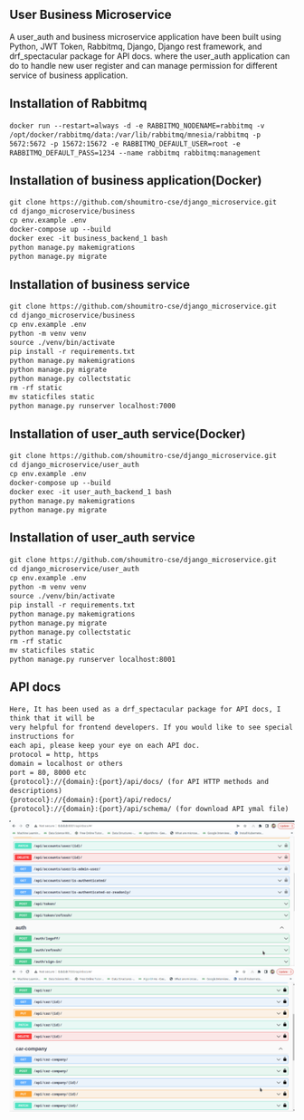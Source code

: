 ## User Business Microservice
A user_auth and business microservice application have been built using Python, JWT Token, 
Rabbitmq, Django, Django rest framework, and drf_spectacular package for API docs. 
where the user_auth application can do to handle new user register and can manage 
permission for different service of business application.


## Installation of Rabbitmq
```
docker run --restart=always -d -e RABBITMQ_NODENAME=rabbitmq -v /opt/docker/rabbitmq/data:/var/lib/rabbitmq/mnesia/rabbitmq -p 5672:5672 -p 15672:15672 -e RABBITMQ_DEFAULT_USER=root -e RABBITMQ_DEFAULT_PASS=1234 --name rabbitmq rabbitmq:management
```

## Installation of business application(Docker)
```
git clone https://github.com/shoumitro-cse/django_microservice.git
cd django_microservice/business
cp env.example .env
docker-compose up --build
docker exec -it business_backend_1 bash
python manage.py makemigrations
python manage.py migrate
```

## Installation of business service
```
git clone https://github.com/shoumitro-cse/django_microservice.git
cd django_microservice/business
cp env.example .env
python -m venv venv
source ./venv/bin/activate
pip install -r requirements.txt
python manage.py makemigrations
python manage.py migrate
python manage.py collectstatic
rm -rf static
mv staticfiles static
python manage.py runserver localhost:7000
```

## Installation of user_auth service(Docker)
```
git clone https://github.com/shoumitro-cse/django_microservice.git
cd django_microservice/user_auth
cp env.example .env
docker-compose up --build
docker exec -it user_auth_backend_1 bash
python manage.py makemigrations
python manage.py migrate
```

## Installation of user_auth service
```
git clone https://github.com/shoumitro-cse/django_microservice.git
cd django_microservice/user_auth
cp env.example .env
python -m venv venv
source ./venv/bin/activate
pip install -r requirements.txt
python manage.py makemigrations
python manage.py migrate
python manage.py collectstatic
rm -rf static
mv staticfiles static
python manage.py runserver localhost:8001
```

## API docs

```
Here, It has been used as a drf_spectacular package for API docs, I think that it will be 
very helpful for frontend developers. If you would like to see special instructions for 
each api, please keep your eye on each API doc.
protocol = http, https
domain = localhost or others
port = 80, 8000 etc
{protocol}://{domain}:{port}/api/docs/ (for API HTTP methods and descriptions)
{protocol}://{domain}:{port}/api/redocs/
{protocol}://{domain}:{port}/api/schema/ (for download API ymal file)
```

![](https://github.com/shoumitro-cse/django_microservice/blob/main/docs/user_auth.png)
![](https://github.com/shoumitro-cse/django_microservice/blob/main/docs/business.png)



